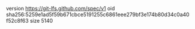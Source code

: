 version https://git-lfs.github.com/spec/v1
oid sha256:5259e1ad5f59b671cbce5191255c6861eee279bf3e174b80d34c0a40f52c8f63
size 5140
